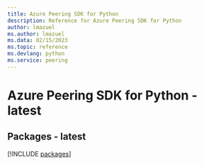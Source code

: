 ```yaml
---
title: Azure Peering SDK for Python
description: Reference for Azure Peering SDK for Python
author: lmazuel
ms.author: lmazuel
ms.data: 02/15/2023
ms.topic: reference
ms.devlang: python
ms.service: peering
---
```

# Azure Peering SDK for Python - latest
## Packages - latest
[!INCLUDE [packages](peering-index.md)]